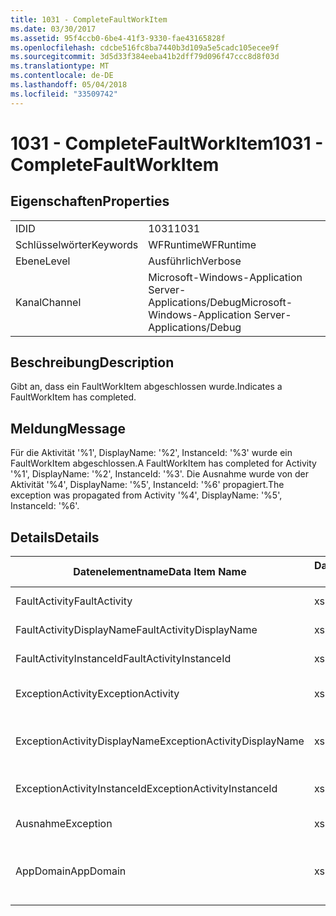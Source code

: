 ```yaml
---
title: 1031 - CompleteFaultWorkItem
ms.date: 03/30/2017
ms.assetid: 95f4ccb0-6be4-41f3-9330-fae43165828f
ms.openlocfilehash: cdcbe516fc8ba7440b3d109a5e5cadc105ecee9f
ms.sourcegitcommit: 3d5d33f384eeba41b2dff79d096f47ccc8d8f03d
ms.translationtype: MT
ms.contentlocale: de-DE
ms.lasthandoff: 05/04/2018
ms.locfileid: "33509742"
---
```

# <a name="1031---completefaultworkitem"></a><span data-ttu-id="b6961-102">1031 - CompleteFaultWorkItem</span><span class="sxs-lookup"><span data-stu-id="b6961-102">1031 - CompleteFaultWorkItem</span></span>
## <a name="properties"></a><span data-ttu-id="b6961-103">Eigenschaften</span><span class="sxs-lookup"><span data-stu-id="b6961-103">Properties</span></span>  
  
|||  
|-|-|  
|<span data-ttu-id="b6961-104">ID</span><span class="sxs-lookup"><span data-stu-id="b6961-104">ID</span></span>|<span data-ttu-id="b6961-105">1031</span><span class="sxs-lookup"><span data-stu-id="b6961-105">1031</span></span>|  
|<span data-ttu-id="b6961-106">Schlüsselwörter</span><span class="sxs-lookup"><span data-stu-id="b6961-106">Keywords</span></span>|<span data-ttu-id="b6961-107">WFRuntime</span><span class="sxs-lookup"><span data-stu-id="b6961-107">WFRuntime</span></span>|  
|<span data-ttu-id="b6961-108">Ebene</span><span class="sxs-lookup"><span data-stu-id="b6961-108">Level</span></span>|<span data-ttu-id="b6961-109">Ausführlich</span><span class="sxs-lookup"><span data-stu-id="b6961-109">Verbose</span></span>|  
|<span data-ttu-id="b6961-110">Kanal</span><span class="sxs-lookup"><span data-stu-id="b6961-110">Channel</span></span>|<span data-ttu-id="b6961-111">Microsoft-Windows-Application Server-Applications/Debug</span><span class="sxs-lookup"><span data-stu-id="b6961-111">Microsoft-Windows-Application Server-Applications/Debug</span></span>|  
  
## <a name="description"></a><span data-ttu-id="b6961-112">Beschreibung</span><span class="sxs-lookup"><span data-stu-id="b6961-112">Description</span></span>  
 <span data-ttu-id="b6961-113">Gibt an, dass ein FaultWorkItem abgeschlossen wurde.</span><span class="sxs-lookup"><span data-stu-id="b6961-113">Indicates a FaultWorkItem has completed.</span></span>  
  
## <a name="message"></a><span data-ttu-id="b6961-114">Meldung</span><span class="sxs-lookup"><span data-stu-id="b6961-114">Message</span></span>  
 <span data-ttu-id="b6961-115">Für die Aktivität '%1', DisplayName: '%2', InstanceId: '%3' wurde ein FaultWorkItem abgeschlossen.</span><span class="sxs-lookup"><span data-stu-id="b6961-115">A FaultWorkItem has completed for Activity '%1', DisplayName: '%2', InstanceId: '%3'.</span></span> <span data-ttu-id="b6961-116">Die Ausnahme wurde von der Aktivität '%4', DisplayName: '%5', InstanceId: '%6' propagiert.</span><span class="sxs-lookup"><span data-stu-id="b6961-116">The exception was propagated from Activity '%4', DisplayName: '%5', InstanceId: '%6'.</span></span>  
  
## <a name="details"></a><span data-ttu-id="b6961-117">Details</span><span class="sxs-lookup"><span data-stu-id="b6961-117">Details</span></span>  
  
|<span data-ttu-id="b6961-118">Datenelementname</span><span class="sxs-lookup"><span data-stu-id="b6961-118">Data Item Name</span></span>|<span data-ttu-id="b6961-119">Datenelementtyp</span><span class="sxs-lookup"><span data-stu-id="b6961-119">Data Item Type</span></span>|<span data-ttu-id="b6961-120">Beschreibung</span><span class="sxs-lookup"><span data-stu-id="b6961-120">Description</span></span>|  
|--------------------|--------------------|-----------------|  
|<span data-ttu-id="b6961-121">FaultActivity</span><span class="sxs-lookup"><span data-stu-id="b6961-121">FaultActivity</span></span>|<span data-ttu-id="b6961-122">xs:string</span><span class="sxs-lookup"><span data-stu-id="b6961-122">xs:string</span></span>|<span data-ttu-id="b6961-123">Der Typname der fault-Aktivität.</span><span class="sxs-lookup"><span data-stu-id="b6961-123">The type name of the fault activity.</span></span>|  
|<span data-ttu-id="b6961-124">FaultActivityDisplayName</span><span class="sxs-lookup"><span data-stu-id="b6961-124">FaultActivityDisplayName</span></span>|<span data-ttu-id="b6961-125">xs:string</span><span class="sxs-lookup"><span data-stu-id="b6961-125">xs:string</span></span>|<span data-ttu-id="b6961-126">Der Anzeigename der fault-Aktivität.</span><span class="sxs-lookup"><span data-stu-id="b6961-126">The display name of the fault activity.</span></span>|  
|<span data-ttu-id="b6961-127">FaultActivityInstanceId</span><span class="sxs-lookup"><span data-stu-id="b6961-127">FaultActivityInstanceId</span></span>|<span data-ttu-id="b6961-128">xs:string</span><span class="sxs-lookup"><span data-stu-id="b6961-128">xs:string</span></span>|<span data-ttu-id="b6961-129">Die Instanz-ID der fault-Aktivität.</span><span class="sxs-lookup"><span data-stu-id="b6961-129">The instance id of the fault activity.</span></span>|  
|<span data-ttu-id="b6961-130">ExceptionActivity</span><span class="sxs-lookup"><span data-stu-id="b6961-130">ExceptionActivity</span></span>|<span data-ttu-id="b6961-131">xs:string</span><span class="sxs-lookup"><span data-stu-id="b6961-131">xs:string</span></span>|<span data-ttu-id="b6961-132">Der Typname der Aktivität, die die Ausnahme ausgelöst hat.</span><span class="sxs-lookup"><span data-stu-id="b6961-132">The type name of the activity that threw the exception.</span></span>|  
|<span data-ttu-id="b6961-133">ExceptionActivityDisplayName</span><span class="sxs-lookup"><span data-stu-id="b6961-133">ExceptionActivityDisplayName</span></span>|<span data-ttu-id="b6961-134">xs:string</span><span class="sxs-lookup"><span data-stu-id="b6961-134">xs:string</span></span>|<span data-ttu-id="b6961-135">Der Anzeigename der Aktivität, die die Ausnahme ausgelöst hat.</span><span class="sxs-lookup"><span data-stu-id="b6961-135">The display name of the activity that threw the exception.</span></span>|  
|<span data-ttu-id="b6961-136">ExceptionActivityInstanceId</span><span class="sxs-lookup"><span data-stu-id="b6961-136">ExceptionActivityInstanceId</span></span>|<span data-ttu-id="b6961-137">xs:string</span><span class="sxs-lookup"><span data-stu-id="b6961-137">xs:string</span></span>|<span data-ttu-id="b6961-138">Die Instanz-ID der Aktivität, die die Ausnahme ausgelöst hat.</span><span class="sxs-lookup"><span data-stu-id="b6961-138">The instance id of the activity that threw the exception.</span></span>|  
|<span data-ttu-id="b6961-139">Ausnahme</span><span class="sxs-lookup"><span data-stu-id="b6961-139">Exception</span></span>|<span data-ttu-id="b6961-140">xs:string</span><span class="sxs-lookup"><span data-stu-id="b6961-140">xs:string</span></span>|<span data-ttu-id="b6961-141">Die Ausnahmedetails der Ausnahme.</span><span class="sxs-lookup"><span data-stu-id="b6961-141">The exception details for the exception</span></span>|  
|<span data-ttu-id="b6961-142">AppDomain</span><span class="sxs-lookup"><span data-stu-id="b6961-142">AppDomain</span></span>|<span data-ttu-id="b6961-143">xs:string</span><span class="sxs-lookup"><span data-stu-id="b6961-143">xs:string</span></span>|<span data-ttu-id="b6961-144">Die von AppDomain.CurrentDomain.FriendlyName zurückgegebene Zeichenfolge.</span><span class="sxs-lookup"><span data-stu-id="b6961-144">The string returned by AppDomain.CurrentDomain.FriendlyName.</span></span>|
